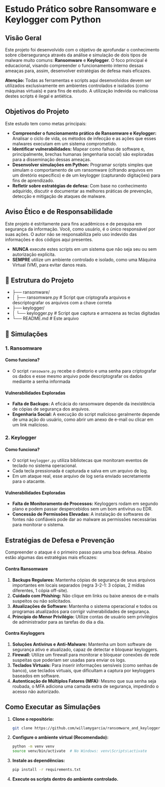 # Estudo Prático sobre Ransomware e Keylogger com Python

## Visão Geral

Este projeto foi desenvolvido com o objetivo de aprofundar o conhecimento sobre cibersegurança através da análise e simulação de dois tipos de malware muito comuns: **Ransomware** e **Keylogger**. O foco principal é educacional, visando compreender o funcionamento interno dessas ameaças para, assim, desenvolver estratégias de defesa mais eficazes.

**Atenção:** Todas as ferramentas e scripts aqui desenvolvidos devem ser utilizados exclusivamente em ambientes controlados e isolados (como máquinas virtuais) e para fins de estudo. A utilização indevida ou maliciosa destes scripts é ilegal e antiética.

## Objetivos do Projeto

Este estudo tem como metas principais:

- **Compreender o funcionamento prático de Ransomware e Keylogger:** Analisar o ciclo de vida, os métodos de infecção e as ações que esses malwares executam em um sistema comprometido.
- **Identificar vulnerabilidades:** Mapear como falhas de software e, principalmente, brechas humanas (engenharia social) são exploradas para a disseminação dessas ameaças.
- **Desenvolver simulações em Python:** Programar scripts simples que simulam o comportamento de um ransomware (cifrando arquivos em um diretório específico) e de um keylogger (capturando digitações) para fins de aprendizado.
- **Refletir sobre estratégias de defesa:** Com base no conhecimento adquirido, discutir e documentar as melhores práticas de prevenção, detecção e mitigação de ataques de malware.

## Aviso Ético e de Responsabilidade

Este projeto é estritamente para fins acadêmicos e de pesquisa em segurança da informação. Você, como usuário, é o único responsável por suas ações. O autor não se responsabiliza pelo uso indevido das informações e dos códigos aqui presentes.

- **NUNCA** execute estes scripts em um sistema que não seja seu ou sem autorização explícita.
- **SEMPRE** utilize um ambiente controlado e isolado, como uma Máquina Virtual (VM), para evitar danos reais.

## 📁 Estrutura do Projeto

- ├── ransomware/
- │   ├── ransomware.py         # Script que criptografa arquivos e descriptografar os arquivos com a chave correta
- ├── keylogger/
- │   └── keylogger.py         # Script que captura e armazena as teclas digitadas
- └── README.md                # Este arquivo



## 🤖 Simulações

### 1. Ransomware
#### **Como funciona?**
- O script `ransoware.py` recebe o diretorio e uma senha para criptografar os dados e esse mesmo arquivo pode descriptografar os dados mediante a senha informada

#### **Vulnerabilidades Exploradas**
- **Falta de Backups:** A eficácia do ransomware depende da inexistência de cópias de segurança dos arquivos.
- **Engenharia Social:** A execução do script malicioso geralmente depende de uma ação do usuário, como abrir um anexo de e-mail ou clicar em um link malicioso.

### 2. Keylogger
#### **Como funciona?**
- O script `keylogger.py` utiliza bibliotecas que monitoram eventos de teclado no sistema operacional.
- Cada tecla pressionada é capturada e salva em um arquivo de log.
- Em um ataque real, esse arquivo de log seria enviado secretamente para o atacante.

#### **Vulnerabilidades Exploradas**
- **Falta de Monitoramento de Processos:** Keyloggers rodam em segundo plano e podem passar despercebidos sem um bom antivírus ou EDR.
- **Concessão de Permissões Elevadas:** A instalação de softwares de fontes não confiáveis pode dar ao malware as permissões necessárias para monitorar o sistema.

## Estratégias de Defesa e Prevenção

Compreender o ataque é o primeiro passo para uma boa defesa. Abaixo estão algumas das estratégias mais eficazes:

#### Contra Ransomware
1.  **Backups Regulares:** Mantenha cópias de segurança de seus arquivos importantes em locais separados (regra 3-2-1: 3 cópias, 2 mídias diferentes, 1 cópia off-site).
2.  **Cuidado com Phishing:** Não clique em links ou baixe anexos de e-mails suspeitos ou não solicitados.
3.  **Atualizações de Software:** Mantenha o sistema operacional e todos os programas atualizados para corrigir vulnerabilidades de segurança.
4.  **Princípio do Menor Privilégio:** Utilize contas de usuário sem privilégios de administrador para as tarefas do dia a dia.

#### Contra Keyloggers
1.  **Soluções Antivírus e Anti-Malware:** Mantenha um bom software de segurança ativo e atualizado, capaz de detectar e bloquear keyloggers.
2.  **Firewall:** Utilize um firewall para monitorar e bloquear conexões de rede suspeitas que poderiam ser usadas para enviar os logs.
3.  **Teclados Virtuais:** Para inserir informações sensíveis (como senhas de banco), use teclados virtuais, que dificultam a captura por keyloggers baseados em software.
4.  **Autenticação de Múltiplos Fatores (MFA):** Mesmo que sua senha seja roubada, o MFA adiciona uma camada extra de segurança, impedindo o acesso não autorizado.

## Como Executar as Simulações

1.  **Clone o repositório:**
    ```bash
    git clone https://github.com/willamygarcia/ransomware_and_keylogger.git
    ```
2.  **Configure o ambiente virtual (Recomendado):**
    ```bash
    python -m venv venv
    source venv/bin/activate  # No Windows: venv\Scripts\activate
    ```
3.  **Instale as dependências:**
    ```bash
    pip install -r requirements.txt
    ```

4.  **Execute os scripts dentro do ambiente controlado.**
